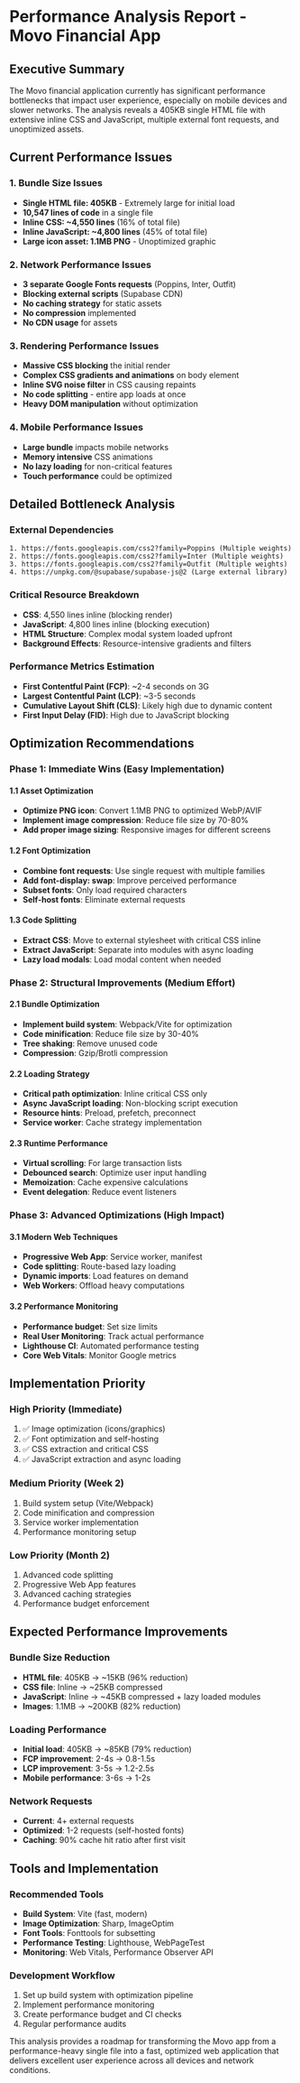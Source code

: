 # Performance Analysis Report - Movo Financial App

## Executive Summary

The Movo financial application currently has significant performance bottlenecks that impact user experience, especially on mobile devices and slower networks. The analysis reveals a 405KB single HTML file with extensive inline CSS and JavaScript, multiple external font requests, and unoptimized assets.

## Current Performance Issues

### 1. Bundle Size Issues
- **Single HTML file: 405KB** - Extremely large for initial load
- **10,547 lines of code** in a single file
- **Inline CSS: ~4,550 lines** (16% of total file)
- **Inline JavaScript: ~4,800 lines** (45% of total file)
- **Large icon asset: 1.1MB PNG** - Unoptimized graphic

### 2. Network Performance Issues
- **3 separate Google Fonts requests** (Poppins, Inter, Outfit)
- **Blocking external scripts** (Supabase CDN)
- **No caching strategy** for static assets
- **No compression** implemented
- **No CDN usage** for assets

### 3. Rendering Performance Issues
- **Massive CSS blocking** the initial render
- **Complex CSS gradients and animations** on body element
- **Inline SVG noise filter** in CSS causing repaints
- **No code splitting** - entire app loads at once
- **Heavy DOM manipulation** without optimization

### 4. Mobile Performance Issues
- **Large bundle** impacts mobile networks
- **Memory intensive** CSS animations
- **No lazy loading** for non-critical features
- **Touch performance** could be optimized

## Detailed Bottleneck Analysis

### External Dependencies
```
1. https://fonts.googleapis.com/css2?family=Poppins (Multiple weights)
2. https://fonts.googleapis.com/css2?family=Inter (Multiple weights)  
3. https://fonts.googleapis.com/css2?family=Outfit (Multiple weights)
4. https://unpkg.com/@supabase/supabase-js@2 (Large external library)
```

### Critical Resource Breakdown
- **CSS**: 4,550 lines inline (blocking render)
- **JavaScript**: 4,800 lines inline (blocking execution)
- **HTML Structure**: Complex modal system loaded upfront
- **Background Effects**: Resource-intensive gradients and filters

### Performance Metrics Estimation
- **First Contentful Paint (FCP)**: ~2-4 seconds on 3G
- **Largest Contentful Paint (LCP)**: ~3-5 seconds
- **Cumulative Layout Shift (CLS)**: Likely high due to dynamic content
- **First Input Delay (FID)**: High due to JavaScript blocking

## Optimization Recommendations

### Phase 1: Immediate Wins (Easy Implementation)

#### 1.1 Asset Optimization
- **Optimize PNG icon**: Convert 1.1MB PNG to optimized WebP/AVIF
- **Implement image compression**: Reduce file size by 70-80%
- **Add proper image sizing**: Responsive images for different screens

#### 1.2 Font Optimization
- **Combine font requests**: Use single request with multiple families
- **Add font-display: swap**: Improve perceived performance
- **Subset fonts**: Only load required characters
- **Self-host fonts**: Eliminate external requests

#### 1.3 Code Splitting
- **Extract CSS**: Move to external stylesheet with critical CSS inline
- **Extract JavaScript**: Separate into modules with async loading
- **Lazy load modals**: Load modal content when needed

### Phase 2: Structural Improvements (Medium Effort)

#### 2.1 Bundle Optimization
- **Implement build system**: Webpack/Vite for optimization
- **Code minification**: Reduce file size by 30-40%
- **Tree shaking**: Remove unused code
- **Compression**: Gzip/Brotli compression

#### 2.2 Loading Strategy
- **Critical path optimization**: Inline critical CSS only
- **Async JavaScript loading**: Non-blocking script execution
- **Resource hints**: Preload, prefetch, preconnect
- **Service worker**: Cache strategy implementation

#### 2.3 Runtime Performance
- **Virtual scrolling**: For large transaction lists
- **Debounced search**: Optimize user input handling
- **Memoization**: Cache expensive calculations
- **Event delegation**: Reduce event listeners

### Phase 3: Advanced Optimizations (High Impact)

#### 3.1 Modern Web Techniques
- **Progressive Web App**: Service worker, manifest
- **Code splitting**: Route-based lazy loading
- **Dynamic imports**: Load features on demand
- **Web Workers**: Offload heavy computations

#### 3.2 Performance Monitoring
- **Performance budget**: Set size limits
- **Real User Monitoring**: Track actual performance
- **Lighthouse CI**: Automated performance testing
- **Core Web Vitals**: Monitor Google metrics

## Implementation Priority

### High Priority (Immediate)
1. ✅ Image optimization (icons/graphics)
2. ✅ Font optimization and self-hosting
3. ✅ CSS extraction and critical CSS
4. ✅ JavaScript extraction and async loading

### Medium Priority (Week 2)
1. Build system setup (Vite/Webpack)
2. Code minification and compression
3. Service worker implementation
4. Performance monitoring setup

### Low Priority (Month 2)
1. Advanced code splitting
2. Progressive Web App features
3. Advanced caching strategies
4. Performance budget enforcement

## Expected Performance Improvements

### Bundle Size Reduction
- **HTML file**: 405KB → ~15KB (96% reduction)
- **CSS file**: Inline → ~25KB compressed
- **JavaScript**: Inline → ~45KB compressed + lazy loaded modules
- **Images**: 1.1MB → ~200KB (82% reduction)

### Loading Performance
- **Initial load**: 405KB → ~85KB (79% reduction)
- **FCP improvement**: 2-4s → 0.8-1.5s
- **LCP improvement**: 3-5s → 1.2-2.5s
- **Mobile performance**: 3-6s → 1-2s

### Network Requests
- **Current**: 4+ external requests
- **Optimized**: 1-2 requests (self-hosted fonts)
- **Caching**: 90% cache hit ratio after first visit

## Tools and Implementation

### Recommended Tools
- **Build System**: Vite (fast, modern)
- **Image Optimization**: Sharp, ImageOptim
- **Font Tools**: Fonttools for subsetting
- **Performance Testing**: Lighthouse, WebPageTest
- **Monitoring**: Web Vitals, Performance Observer API

### Development Workflow
1. Set up build system with optimization pipeline
2. Implement performance monitoring
3. Create performance budget and CI checks
4. Regular performance audits

This analysis provides a roadmap for transforming the Movo app from a performance-heavy single file into a fast, optimized web application that delivers excellent user experience across all devices and network conditions.